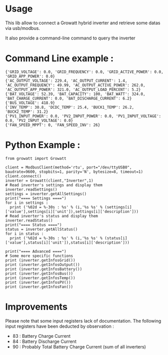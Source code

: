 # Usage

This lib allow to connect a Growatt hybrid inverter and retrieve some datas via usb/modbus.

It also provide a command-line command to query the inverter

# Command Line example :
``` $ growatt -d /dev/ttyUSB1
{'GRID_VOLTAGE': 0.0, 'GRID_FREQUENCY': 0.0, 'GRID_ACTIVE_POWER': 0.0, 'GRID_APP_POWER': 0.0}
{'AC_OUTPUT_VOLTAGE': 229.4, 'AC_OUTPUT_CURRENT': 1.4, 'AC_OUTPUT_FREQUENCY': 49.99, 'AC_OUTPUT_ACTIVE_POWER': 262.0, 'AC_OUTPUT_APP_POWER': 321.0, 'AC_OUTPUT_LOAD_PERCENT': 5.2}
{'BAT_VOLTAGE': 52.39, 'BAT_CAPACITY': 100, 'BAT_WATT': 324.0, 'BAT_CHARGE_CURRENT': 0.0, 'BAT_DISCHARGE_CURRENT': 6.2}
{'BUS_VOLTAGE': 418.9}
{'INV_TEMP': 30.8, 'DCDC_TEMP': 25.4, 'BUCK1_TEMP': 26.2, 'BUCK2_TEMP': 31.2}
{'PV1_INPUT_POWER': 0.0, 'PV2_INPUT_POWER': 0.0, 'PV1_INPUT_VOLTAGE': 0.0, 'PV2_INPUT_VOLTAGE': 0.0}
{'FAN_SPEED_MPPT': 0, 'FAN_SPEED_INV': 26}
```

# Python Example :
```from pymodbus.client.sync import ModbusSerialClient as ModbusClient
from growatt import Growatt

client = ModbusClient(method='rtu', port="/dev/ttyUSB0", baudrate=9600, stopbits=1, parity='N', bytesize=8, timeout=1)
client.connect()
inverter = Growatt(client,"Inverter",1)
# Read inverter's settings and display them
inverter.readSettings()
settings = inverter.getAllSettings()
print("==== Settings ====")
for i in settings :
  print ('%02d = %-30s : %s' % (i,'%s %s' % (settings[i]['value'],settings[i]['unit']),settings[i]['description']))
# Read inverter's status and display them
inverter.readStatus()
print("==== Status ====")
status = inverter.getAllStatus()
for i in status :
  print ('%02d = %-30s : %s' % (i,'%s %s' % (status[i]['value'],status[i]['unit']),status[i]['description']))

print("==== Advanced ====")
# Some more specific functions
print (inverter.getInfosGrid())
print (inverter.getInfosOutput())
print (inverter.getInfosBattery())
print (inverter.getInfosBus())
print (inverter.getInfosTemp())
print (inverter.getInfosPV())
print (inverter.getInfosFan())
```





# Improvements
Please note that some input registers lack of documentation. The following input registers have been deducted by observation :
* 83 : Battery Charge Current
* 84 : Battery Discharge Current
* 90 : Probably Total Battery Charge Current (sum of all inverters)
